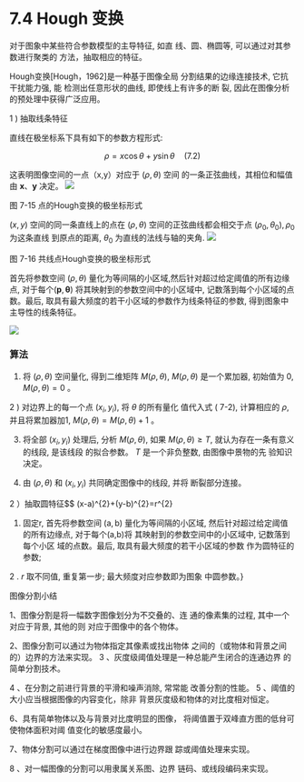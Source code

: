 # 7.4 Hough 变换

对于图象中某些符合参数模型的主导特征, 如直 线、圆、椭圆等, 可以通过对其参数进行聚类的 方法，抽取相应的特征。

Hough变换[Hough，1962]是一种基于图像全局 分割结果的边缘连接技术, 它抗干扰能力强, 能 检测出任意形状的曲线, 即使线上有许多的断 裂, 因此在图像分析的预处理中获得广泛应用。 

1 ) 抽取线条特征

直线在极坐标系下具有如下的参数方程形式:

$$
\rho=x \cos \theta+y \sin \theta \quad(7.2)
$$

这表明图像空间的一点（x,y）对应于 $(\rho, \theta)$ 空间 的一条正弦曲线，其相位和幅值由 $\mathbf{x} 、 \mathbf{y}$ 决定。
![](https://cdn.mathpix.com/cropped/2023_03_28_6116f4e0e226f2060611g-27.jpg?height=546&width=1366&top_left_y=1002&top_left_x=525)

图 7-15 点的Hough变换的极坐标形式 

$(x, y)$ 空间的同一条直线上的点在 $(\rho, \theta)$ 空间的正弦曲线都会相交于点 $\left(\rho_{0}, \theta_{0}\right), \rho_{0}$ 为这条直线 到原点的距离, $\theta_{0}$ 为直线的法线与轴的夹角.
![](https://cdn.mathpix.com/cropped/2023_03_28_6116f4e0e226f2060611g-28.jpg?height=526&width=1468&top_left_y=745&top_left_x=630)

图 7-16 共线点Hough变换的极坐标形式 

首先将参数空间 $(\rho, \theta)$ 量化为等间隔的小区域,然后针对超过给定阈值的所有边缘点, 对于每个$(\boldsymbol{p}, \boldsymbol{\theta})$ 将其映射到的参数空间中的小区域中, 记数落到每个小区域的点数。最后, 取具有最大频度的若干小区域的参数作为线条特征的参数, 得到图象中主导性的线条特征。

![](https://cdn.mathpix.com/cropped/2023_03_28_6116f4e0e226f2060611g-29.jpg?height=497&width=641&top_left_y=1142&top_left_x=1044)

### 算法

1) 将 $(\rho, \theta)$ 空间量化, 得到二维矩阵 $M(\rho, \theta)$, $M(\rho, \theta)$ 是一个累加器, 初始值为 $0, M(\rho, \theta)=0$ 。

2 ) 对边界上的每一个点 $\left(x_{i}, y_{i}\right)$, 将 $\theta$ 的所有量化 值代入式 ( 7-2), 计算相应的 $\rho$, 并且将累加器加1, $M(\rho, \theta)=M(\rho, \theta)+1$ 。

3) 将全部 $\left(x_{i}, y_{i}\right)$ 处理后, 分析 $M(\rho, \theta)$, 如果 $M(\rho, \theta) \geq T$, 就认为存在一条有意义的线段, 是该线段 的拟合参数。 $T$ 是一个非负整数, 由图像中景物的先 验知识决定。

4) 由 $(\rho, \theta)$ 和 $\left(x_{i}, y_{i}\right)$ 共同确定图像中的线段, 并将 断裂部分连接。 

2 ）抽取圆特征$$
(x-a)^{2}+(y-b)^{2}=r^{2}


1. 固定r, 首先将参数空间 $(\mathrm{a}, \mathrm{b})$ 量化为等间隔的小区域, 然后针对超过给定阈值的所有边缘点, 对于每个(a,b)将 其映射到的参数空间中的小区域中, 记数落到每个小区 域的点数。最后, 取具有最大频度的若干小区域的参数 作为圆特征的参数;

2 . $r$ 取不同值, 重复第一步; 最大频度对应参数即为图象 中圆参数。}



图像分割小结

1、图像分割是将一幅数字图像划分为不交叠的、连 通的像素集的过程, 其中一个对应于背景, 其他的则 对应于图像中的各个物体。

2、图像分割可以通过为物体指定其像素或找出物体 之间的（或物体和背景之间的）边界的方法来实现。 3 、灰度级阈值处理是一种总能产生闭合的连通边界 的简单分割技术。

4 、在分割之前进行背景的平滑和噪声消除, 常常能 改善分割的性能。 5 、阈值的大小应当根据图像的内容变化，除非 背景灰度级和物体的对比度相对恒定。

6、具有简单物体以及与背景对比度明显的图像， 将阈值置于双峰直方图的低䏌可使物体面积对阈 值变化的敏感度最小。

7、物体分割可以通过在梯度图像中进行边界跟 踪或阈值处理来实现。

8 、对一幅图像的分割可以用隶属关系图、边界 链码、或线段编码来实现。